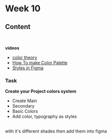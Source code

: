 # Week 10

## Content
<br>

**videos**
- [color theory](https://www.youtube.com/watch?v=GyVMoejbGFg)
- [How To make Color Palette](https://youtu.be/yYwEnLYT55c?si=55caHcQS029kjVqb) 
- [Styles in Figma](https://www.youtube.com/watch?v=78Yiblp1Ib4) 

### Task
**Create your Project colors system** 
 - Create Main
 - Secondary
 - Basic Colors
 - Add color, typography as styles
 <br>
 with it's different shades then add them into figma
